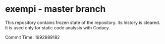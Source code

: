 # exempi - master branch

This repository contains frozen state of the repository.
Its history is cleared. It is used only for static code
analysis with Codacy.

Commit Time: 1692989182